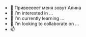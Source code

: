 - 👋 Привееееет меня зовут Алина
- 👀 I’m interested in ...
- 🌱 I’m currently learning ...
- 💞️ I’m looking to collaborate on ...
- 📫 
